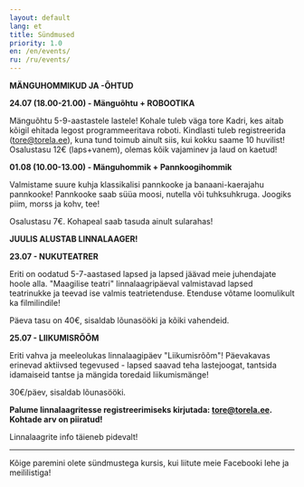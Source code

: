 ```yaml
---
layout: default
lang: et
title: Sündmused
priority: 1.0
en: /en/events/
ru: /ru/events/
---
```


**MÄNGUHOMMIKUD JA -ÕHTUD**

**24.07 (18.00-21.00) - Mänguõhtu + ROBOOTIKA**

Mänguõhtu 5-9-aastastele lastele! Kohale tuleb väga tore Kadri, kes aitab kõigil ehitada legost programmeeritava roboti. Kindlasti tuleb registreerida (tore@torela.ee), kuna tund toimub ainult siis, kui kokku saame 10 huvilist! Osalustasu 12€ (laps+vanem), olemas kõik vajaminev ja laud on kaetud! 

**01.08 (10.00-13.00) - Mänguhommik + Pannkoogihommik**

Valmistame suure kuhja klassikalisi pannkooke ja banaani-kaerajahu pannkooke! Pannkooke saab süüa moosi, nutella või tuhksuhkruga. Joogiks piim, morss ja kohv, tee! 

Osalustasu 7€. Kohapeal saab tasuda ainult sularahas!


**JUULIS ALUSTAB LINNALAAGER!**

**23.07 - NUKUTEATRER**

Eriti on oodatud 5-7-aastased lapsed ja lapsed jäävad meie juhendajate hoole alla. "Maagilise teatri" linnalaagripäeval valmistavad lapsed teatrinukke ja teevad ise valmis teatrietenduse. Etenduse võtame loomulikult ka filmilindile! 

Päeva tasu on 40€, sisaldab lõunasööki ja kõiki vahendeid.

**25.07 - LIIKUMISRÕÕM**

Eriti vahva ja meeleolukas linnalaagipäev "Liikumisrõõm"! Päevakavas erinevad aktiivsed tegevused - lapsed saavad teha lastejoogat, tantsida idamaiseid tantse ja mängida toredaid liikumismänge! 

30€/päev, sisaldab lõunasööki. 


**Palume linnalaagritesse registreerimiseks kirjutada: tore@torela.ee. Kohtade arv on piiratud!**


Linnalaagrite info täieneb pidevalt!

***

Kõige paremini olete sündmustega kursis, kui liitute meie Facebooki lehe ja meililistiga!
